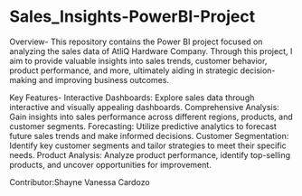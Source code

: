 # Sales_Insights-PowerBI-Project
Overview-
This repository contains the Power BI project focused on analyzing the sales data of AtliQ Hardware Company. Through this project, I aim to provide valuable insights into sales trends, customer behavior, product performance, and more, ultimately aiding in strategic decision-making and improving business outcomes.


Key Features-
Interactive Dashboards: Explore sales data through interactive and visually appealing dashboards.
Comprehensive Analysis: Gain insights into sales performance across different regions, products, and customer segments.
Forecasting: Utilize predictive analytics to forecast future sales trends and make informed decisions.
Customer Segmentation: Identify key customer segments and tailor strategies to meet their specific needs.
Product Analysis: Analyze product performance, identify top-selling products, and uncover opportunities for improvement.

Contributor:Shayne Vanessa Cardozo
